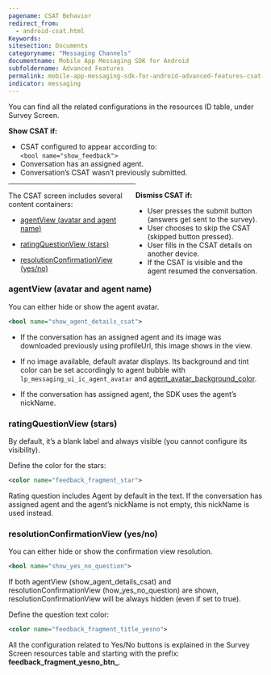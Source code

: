 ```yaml
---
pagename: CSAT Behavior
redirect_from:
  - android-csat.html
Keywords:
sitesection: Documents
categoryname: "Messaging Channels"
documentname: Mobile App Messaging SDK for Android
subfoldername: Advanced Features
permalink: mobile-app-messaging-sdk-for-android-advanced-features-csat-behavior.html
indicator: messaging
---
```



You can find all the related configurations in the resources ID table, under Survey Screen.

<div class="flex gap-16 flex-col-mobile">
   <div>
   <p><b>Show CSAT if:</b></p>
      <ul>
         <li>CSAT configured to appear according to:<br><code>&#060;bool name=&quot;show_feedback&quot;&#062;</code></li>
         <li>Conversation has an assigned agent.</li>
         <li>Conversation’s CSAT wasn’t previously submitted.</li>
      </ul>
   </div>

   <div style="float: right; width: 50%;">
   <p><b>Dismiss CSAT if:</b></p>
      <ul>
         <li>User presses the submit button (answers get sent to the survey).</li>
         <li>User chooses to skip the CSAT (skipped button pressed).</li>
         <li>User fills in the CSAT details on another device.</li>
         <li>If the CSAT is visible and the agent resumed the conversation.</li>
      </ul>
   </div>
</div>

---  

The CSAT screen includes several content containers:

* [agentView (avatar and agent name)](#agentview-avatar-and-agent-name)

* [ratingQuestionView (stars)](#ratingquestionview-stars)

* [resolutionConfirmationView (yes/no)](#resolutionConfirmationView-yesno)

### agentView (avatar and agent name)

You can either hide or show the agent avatar.

```xml
<bool name="show_agent_details_csat">
```

* If the conversation has an assigned agent and its image was downloaded previously using profileUrl, this image shows in the view.

* If no image available, default avatar displays. Its background and tint color can be set accordingly to agent bubble with `lp_messaging_ui_ic_agent_avatar` and [agent_avatar_background_color](mobile-app-messaging-sdk-for-android-sdk-attributes-attributes.html#agent_avatar_background_color).

* If the conversation has assigned agent, the SDK uses the agent’s nickName.

### ratingQuestionView (stars)

By default, it’s a blank label and always visible (you cannot configure its visibility).

Define the color for the stars:

```xml
<color name="feedback_fragment_star">
```

Rating question includes Agent by default in the text. If the conversation has assigned agent and the agent’s nickName is not empty, this nickName is used instead.

### resolutionConfirmationView (yes/no)

You can either hide or show the confirmation view resolution.  

```xml
<bool name="show_yes_no_question">
```

 If both agentView (show_agent_details_csat) and resolutionConfirmationView (how_yes_no_question) are shown, resolutionConfirmationView will be always hidden (even if set to true).

Define the question text color:

```xml
<color name="feedback_fragment_title_yesno">
```

All the configuration related to Yes/No buttons is explained in the Survey Screen resources table and starting with the prefix: **feedback_fragment_yesno_btn_**.
